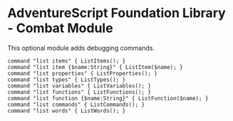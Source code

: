 # AdventureScript Foundation Library - Combat Module

This optional module adds debugging commands.

```text
command "list items" { ListItems(); }
command "list item {$name:String}" { ListItem($name); }
command "list properties" { ListProperties(); }
command "list types" { ListTypes(); }
command "list variables" { ListVariables(); }
command "list functions" { ListFunctions(); }
command "list function {$name:String}" { ListFunction($name); }
command "list commands" { ListCommands(); }
command "list words" { ListWords(); }
```

